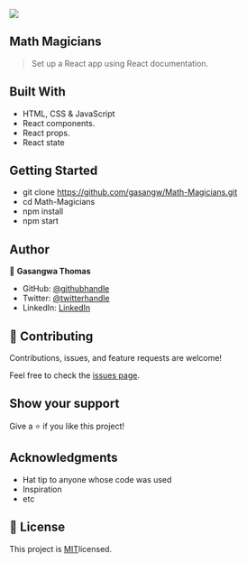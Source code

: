 ![](https://img.shields.io/badge/Microverse-blueviolet)

## Math Magicians

> Set up a React app using React documentation.


## Built With

- HTML, CSS & JavaScript
- React components.
- React props.
- React state

## Getting Started

- git clone https://github.com/gasangw/Math-Magicians.git
- cd Math-Magicians
- npm install
- npm start

## Author

👤 **Gasangwa Thomas**

- GitHub: [@githubhandle](https://github.com/gasangw)
- Twitter: [@twitterhandle](https://twitter.com/ThomasGasangwa)
- LinkedIn: [LinkedIn](https://www.linkedin.com/in/gasangwa-thomas-84197222a/)

## 🤝 Contributing

Contributions, issues, and feature requests are welcome!

Feel free to check the [issues page](https://github.com/gasangw/Math-Magicians/issues).

## Show your support

Give a ⭐️ if you like this project!

## Acknowledgments

- Hat tip to anyone whose code was used
- Inspiration
- etc

## 📝 License

This project is [MIT](https://github.com/microverseinc/readme-template/blob/master/MIT.md)licensed.